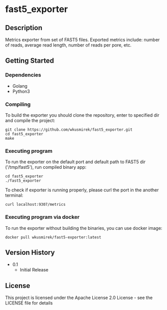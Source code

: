 # fast5_exporter

## Description

Metrics exporter from set of FAST5 files. Exported metrics include: number of reads, average read length, number of reads per pore, etc.

## Getting Started

### Dependencies

* Golang
* Python3

### Compiling

To build the exporter you should clone the repository, enter to specified dir and compile the project:
```
git clone https://github.com/wkusmirek/fast5_exporter.git
cd fast5_exporter
make
```

### Executing program

To run the exporter on the default port and default path to FAST5 dir ('/tmp/fast5'), run compiled binary app:
```
cd fast5_exporter
./fast5_exporter
```
To check if exporter is running properly, please curl the port in the another terminal:
```
curl localhost:9307/metrics
```
### Executing program via docker

To run the exporter without building the binaries, you can use docker image:
```
docker pull wkusmirek/fast5-exporter:latest
```

## Version History

* 0.1
    * Initial Release

## License

This project is licensed under the Apache License 2.0 License - see the LICENSE file for details
